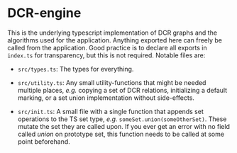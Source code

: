 # DCR-engine

This is the underlying typescript implementation of DCR graphs and the algorithms used for the application.
Anything exported here can freely be called from the application. Good practice is to declare all exports in `index.ts` for transparency, but this is not required.
Notable files are:

* `src/types.ts`: The types for everything.

* `src/utility.ts`: Any small utility-functions that might be needed multiple places, *e.g.* copying a set of DCR relations, initializing a default marking, or a set union implementation without side-effects.

* `src/init.ts`: A small file with a single function that appends set operations to the TS set type, *e.g.* `someSet.union(someOtherSet)`. These mutate the set they are called upon. If you ever get an error with no field called *union* on prototype set, this function needs to be called at some point beforehand.